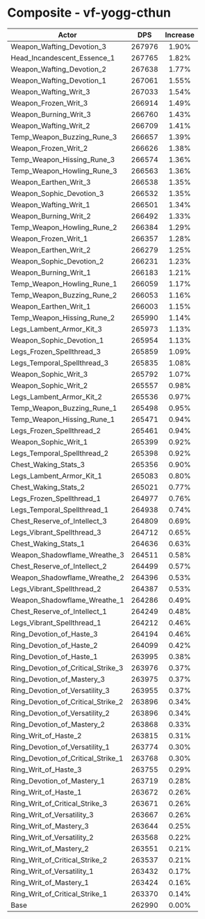 # Composite - vf-yogg-cthun
| Actor | DPS | Increase |
|---|:---:|:---:|
|Weapon_Wafting_Devotion_3|267976|1.90%|
|Head_Incandescent_Essence_1|267765|1.82%|
|Weapon_Wafting_Devotion_2|267638|1.77%|
|Weapon_Wafting_Devotion_1|267061|1.55%|
|Weapon_Wafting_Writ_3|267033|1.54%|
|Weapon_Frozen_Writ_3|266914|1.49%|
|Weapon_Burning_Writ_3|266760|1.43%|
|Weapon_Wafting_Writ_2|266709|1.41%|
|Temp_Weapon_Buzzing_Rune_3|266657|1.39%|
|Weapon_Frozen_Writ_2|266626|1.38%|
|Temp_Weapon_Hissing_Rune_3|266574|1.36%|
|Temp_Weapon_Howling_Rune_3|266563|1.36%|
|Weapon_Earthen_Writ_3|266538|1.35%|
|Weapon_Sophic_Devotion_3|266532|1.35%|
|Weapon_Wafting_Writ_1|266501|1.34%|
|Weapon_Burning_Writ_2|266492|1.33%|
|Temp_Weapon_Howling_Rune_2|266384|1.29%|
|Weapon_Frozen_Writ_1|266357|1.28%|
|Weapon_Earthen_Writ_2|266279|1.25%|
|Weapon_Sophic_Devotion_2|266231|1.23%|
|Weapon_Burning_Writ_1|266183|1.21%|
|Temp_Weapon_Howling_Rune_1|266059|1.17%|
|Temp_Weapon_Buzzing_Rune_2|266053|1.16%|
|Weapon_Earthen_Writ_1|266003|1.15%|
|Temp_Weapon_Hissing_Rune_2|265990|1.14%|
|Legs_Lambent_Armor_Kit_3|265973|1.13%|
|Weapon_Sophic_Devotion_1|265954|1.13%|
|Legs_Frozen_Spellthread_3|265859|1.09%|
|Legs_Temporal_Spellthread_3|265835|1.08%|
|Weapon_Sophic_Writ_3|265792|1.07%|
|Weapon_Sophic_Writ_2|265557|0.98%|
|Legs_Lambent_Armor_Kit_2|265536|0.97%|
|Temp_Weapon_Buzzing_Rune_1|265498|0.95%|
|Temp_Weapon_Hissing_Rune_1|265471|0.94%|
|Legs_Frozen_Spellthread_2|265461|0.94%|
|Weapon_Sophic_Writ_1|265399|0.92%|
|Legs_Temporal_Spellthread_2|265398|0.92%|
|Chest_Waking_Stats_3|265356|0.90%|
|Legs_Lambent_Armor_Kit_1|265083|0.80%|
|Chest_Waking_Stats_2|265021|0.77%|
|Legs_Frozen_Spellthread_1|264977|0.76%|
|Legs_Temporal_Spellthread_1|264938|0.74%|
|Chest_Reserve_of_Intellect_3|264809|0.69%|
|Legs_Vibrant_Spellthread_3|264712|0.65%|
|Chest_Waking_Stats_1|264636|0.63%|
|Weapon_Shadowflame_Wreathe_3|264511|0.58%|
|Chest_Reserve_of_Intellect_2|264499|0.57%|
|Weapon_Shadowflame_Wreathe_2|264396|0.53%|
|Legs_Vibrant_Spellthread_2|264387|0.53%|
|Weapon_Shadowflame_Wreathe_1|264286|0.49%|
|Chest_Reserve_of_Intellect_1|264249|0.48%|
|Legs_Vibrant_Spellthread_1|264212|0.46%|
|Ring_Devotion_of_Haste_3|264194|0.46%|
|Ring_Devotion_of_Haste_2|264099|0.42%|
|Ring_Devotion_of_Haste_1|263995|0.38%|
|Ring_Devotion_of_Critical_Strike_3|263976|0.37%|
|Ring_Devotion_of_Mastery_3|263975|0.37%|
|Ring_Devotion_of_Versatility_3|263955|0.37%|
|Ring_Devotion_of_Critical_Strike_2|263896|0.34%|
|Ring_Devotion_of_Versatility_2|263896|0.34%|
|Ring_Devotion_of_Mastery_2|263868|0.33%|
|Ring_Writ_of_Haste_2|263815|0.31%|
|Ring_Devotion_of_Versatility_1|263774|0.30%|
|Ring_Devotion_of_Critical_Strike_1|263768|0.30%|
|Ring_Writ_of_Haste_3|263755|0.29%|
|Ring_Devotion_of_Mastery_1|263719|0.28%|
|Ring_Writ_of_Haste_1|263672|0.26%|
|Ring_Writ_of_Critical_Strike_3|263671|0.26%|
|Ring_Writ_of_Versatility_3|263667|0.26%|
|Ring_Writ_of_Mastery_3|263644|0.25%|
|Ring_Writ_of_Versatility_2|263568|0.22%|
|Ring_Writ_of_Mastery_2|263551|0.21%|
|Ring_Writ_of_Critical_Strike_2|263537|0.21%|
|Ring_Writ_of_Versatility_1|263432|0.17%|
|Ring_Writ_of_Mastery_1|263424|0.16%|
|Ring_Writ_of_Critical_Strike_1|263370|0.14%|
|Base|262990|0.00%|
